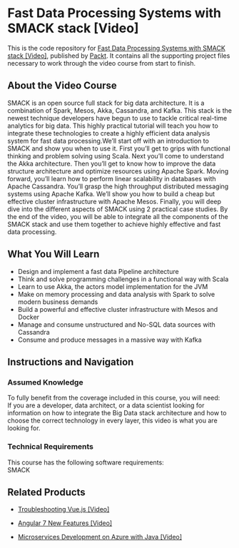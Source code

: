 # Fast Data Processing Systems with SMACK stack [Video]
This is the code repository for [Fast Data Processing Systems with SMACK stack [Video]](https://www.packtpub.com/big-data-and-business-intelligence/fast-data-processing-systems-smack-stack-video?utm_source=github&utm_medium=repository&utm_campaign=9781788298452), published by [Packt](https://www.packtpub.com/?utm_source=github). It contains all the supporting project files necessary to work through the video course from start to finish.
## About the Video Course
SMACK is an open source full stack for big data architecture. It is a combination of Spark, Mesos, Akka, Cassandra, and Kafka. This stack is the newest technique developers have begun to use to tackle critical real-time analytics for big data. This highly practical tutorial will teach you how to integrate these technologies to create a highly efficient data analysis system for fast data processing.We’ll start off with an introduction to SMACK and show you when to use it. First you’ll get to grips with functional thinking and problem solving using Scala. Next you’ll come to understand the Akka architecture. Then you’ll get to know how to improve the data structure architecture and optimize resources using Apache Spark. Moving forward, you’ll learn how to perform linear scalability in databases with Apache Cassandra. You’ll grasp the high throughput distributed messaging systems using Apache Kafka. We’ll show you how to build a cheap but effective cluster infrastructure with Apache Mesos. Finally, you will deep dive into the different aspects of SMACK using 2 practical case studies. By the end of the video, you will be able to integrate all the components of the SMACK stack and use them together to achieve highly effective and fast data processing.

<H2>What You Will Learn</H2>
<DIV class=book-info-will-learn-text>
<UL>
<LI>Design and implement a fast data Pipeline architecture 
<LI>Think and solve programming challenges in a functional way with Scala 
<LI>Learn to use Akka, the actors model implementation for the JVM 
<LI>Make on memory processing and data analysis with Spark to solve modern business demands 
<LI>Build a powerful and effective cluster infrastructure with Mesos and Docker 
<LI>Manage and consume unstructured and No-SQL data sources with Cassandra 
<LI>Consume and produce messages in a massive way with Kafka </LI></UL></DIV>

## Instructions and Navigation
### Assumed Knowledge
To fully benefit from the coverage included in this course, you will need:<br/>
If you are a developer, data architect, or a data scientist looking for information on how to integrate the Big Data stack architecture and how to choose the correct technology in every layer, this video is what you are looking for.
### Technical Requirements
This course has the following software requirements:<br/>
SMACK

## Related Products
* [Troubleshooting Vue.js [Video]](https://www.packtpub.com/application-development/troubleshooting-vuejs-video?utm_source=github&utm_medium=repository&utm_campaign=9781788993531)

* [Angular 7 New Features [Video]](https://www.packtpub.com/web-development/angular-7-new-features-video?utm_source=github&utm_medium=repository&utm_campaign=9781789619683)

* [Microservices Development on Azure with Java [Video]](https://www.packtpub.com/virtualization-and-cloud/microservices-development-azure-java-video?utm_source=github&utm_medium=repository&utm_campaign=9781789808858)

